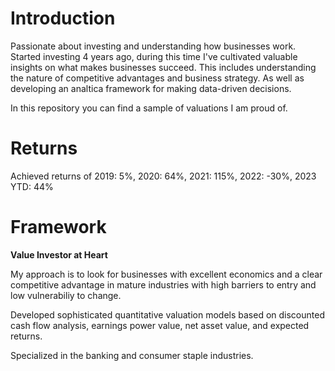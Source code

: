 # Introduction

Passionate about investing and understanding how businesses work. Started investing 4 years ago, during this time I've cultivated valuable insights on what makes businesses succeed. This includes understanding the nature of competitive advantages and business strategy. As well as developing an analtica framework for making data-driven decisions.

In this repository you can find a sample of valuations I am proud of. 

# Returns
Achieved returns of 2019: 5%, 2020: 64%, 2021: 115%, 2022: -30%, 2023 YTD: 44%

# Framework

**Value Investor at Heart**

My approach is to look for businesses with excellent economics and a clear competitive advantage in mature industries with high barriers to entry and low vulnerabiliy to change.

Developed sophisticated quantitative valuation models based on discounted cash flow analysis, earnings power value, net asset value, and expected returns.

Specialized in the banking and consumer staple industries.


